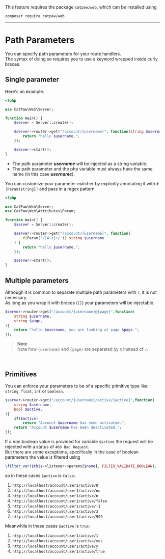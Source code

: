 This feature requires the package `catpaw/web`, which can be installed using<br/>
```
composer require catpaw/web
```
<hr/>

# Path Parameters

You can specify path parameters for your route handlers.<br />
The syntax of doing so requires you to use a keyword wrapped inside curly braces.

## Single parameter

Here's an example.

```php
<?php

use CatPaw\Web\Server;

function main() {
    $server = Server::create();

    $server->router->get("/account/{username}", function(string $username) {
        return "hello $username.";
    });

    $server->start();
}
```

- The path parameter _**username**_ will be injected as a string variable.
- The path parameter and the php variable must always have the same name (in this case _**username**_).
  <br/>

You can customize your parameter matcher by explicitly annotating it with `#[Param(string)]` and pass in a regex pattern

```php
<?php

use CatPaw\Web\Server;
use CatPaw\Web\Attributes\Param;

function main() {
    $server = Server::create();

    $server->router->get("/account/{username}", function(
        #[Param('/[A-z]+/')] string $username
    ) {
        return "hello $username.";
    });

    $server->start();
}
```

## Multiple parameters

Although it is common to separate multiple path parameters with `/`, it is not necessary.<br/>
As long as you wrap it with braces (`{}`) your parameters will be injectable.

```php
$server->router->get("/account/{username}@{page}",function(
    string $username,
    string $page,
){
    return "hello $username, you are looking at page $page.";
});
```

> **Note**\
> Note how `{username}` and `{page}` are separated by `@` instead of `/`.

<br />

## Primitives

You can enforce your parameters to be of a specific primitive type like ```string```, ```float```, ```int```
or ```boolean```.

```php
$server->router->get("/account/{username}/active/{active}",function(
    string $username,
    bool $active,
){
    if($active)
        return "Account $username has been activated.";
    return "Account $username has been deactivated.";
});
```

If a non boolean value is provided for variable ```$active``` the request will be rejected with a status
of ```400 Bad Request```.<br />
But there are some exceptions, specifically in the case of boolean parameters the value is filtered using

```php
\filter_var($this->listener->params[$name], FILTER_VALIDATE_BOOLEAN);
```

so in these cases ```$active``` is ```false```:

1. ```http://localhost/account/user1/active/0```
1. ```http://localhost/account/user1/active/no```
1. ```http://localhost/account/user1/active/n```
1. ```http://localhost/account/user1/active/false```
1. ```http://localhost/account/user1/active/-1```
1. ```http://localhost/account/user1/active/3```
1. ```http://localhost/account/user1/active/999```

Meanwhile in these cases ```$active``` is ```true```:

1. ```http://localhost/account/user1/active/1```
1. ```http://localhost/account/user1/active/yes```
1. ```http://localhost/account/user1/active/y```
1. ```http://localhost/account/user1/active/true```
